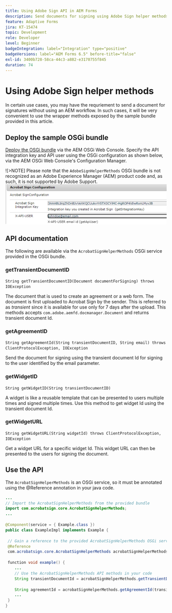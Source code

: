 ```yaml
---
title: Using Adobe Sign API in AEM Forms
description: Send documents for signing using Adobe Sign helper methods
feature: Adaptive Forms
jira: KT-15474
topic: Development
role: Developer
level: Beginner
badgeIntegration: label="Integration" type="positive"
badgeVersions: label="AEM Forms 6.5" before-title="false"
exl-id: 3400b728-58ca-44c3-a882-e3170755f845
duration: 74
---
```

# Using Adobe Sign helper methods

In certain use cases, you may have the requriement to send a document for signatures without using an AEM workflow. In such cases, it will be very convenient to use the wrapper methods exposed by the sample bundle provided in this article.

## Deploy the sample OSGi bundle

[Deploy the OSGi bundle](assets/AdobeSignHelperMethods.core-1.0.0-SNAPSHOT.jar) via the AEM OSGi Web Console. Specify the API integration key and API user using the OSGi configuration as shown below, via the AEM OSGi Web Console's Configuration Manager.

![>NOTE] Please note that the `AdobeSignHelperMethods` OSGi bundle is not recognized as an Adobe Experience Manager (AEM) product code and, as such, it is not supported by Adobe Support.
![sign-configuration](assets/sign-configuration.png)


## API documentation

The following are available via the `AcrobatSignHelperMethods` OSGi service provided in the OSGi bundle.

### getTransientDocumentID

`String getTransientDocumentID(Document documentForSigning) throws IOException`


 The document that is used to create an agreement or a web form. The document is first uploaded to Acrobat Sign by the sender. This is referred to as _transient_ since it is available for use only for 7 days after the upload. This methods accepts `com.adobe.aemfd.docmanager.Document` and returns transient document Id.

### getAgreementID

`String getAgreementId(String transientDocumentID, String email) throws ClientProtocolException, IOException`

Send the document for signing using the transient document Id for signing to the user identified by the email parameter.

### getWidgetID

`String getWidgetID(String transientDocumentID)`

 A widget is like a reusable template that can be presented to users multiple times and signed multiple times. Use this method to get widget Id using the transient document Id.

### getWidgetURL

`String getWidgetURL(String widgetId) throws ClientProtocolException, IOException`

Get a widget URL for a specific widget Id. This widget URL can then be presented to the users for signing the document.

## Use the API

The `AcrobatSignHelperMethods` is an OSGi service, so it must be annotated using the @Reference annotation in your java code.

```java
...
// Import the AcrobatSignHelperMethods from the provided bundle
import com.acrobatsign.core.AcrobatSignHelperMethods;
...

@Component(service = { Example.class })
public class ExampleImpl implements Example {

 // Gain a reference to the provided AcrobatSignHelperMethods OSGi service
 @Reference
 com.acrobatsign.core.AcrobatSignHelperMethods acrobatSignHelperMethods;

 function void example() { 
    ...
    // Use the AcrobatSignHelperMethods API methods in your code
    String transientDocumentId = acrobatSignHelperMethods.getTransientDocumentID(documentForSigning);

    String agreementId = acrobatSignHelperMethods.getAgreementId(transientDocumentID, "johndoe@example.com");
    ...
 }
}
```
